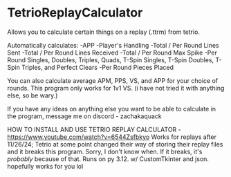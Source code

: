 # TetrioReplayCalculator
Allows you to calculate certain things on a replay (.ttrm) from tetrio.

Automatically calculates: 
-APP
-Player's Handling
-Total / Per Round Lines Sent
-Total / Per Round Lines Received
-Total / Per Round Max Spike
-Per Round Singles, Doubles, Triples, Quads, T-Spin Singles, T-Spin Doubles, T-Spin Triples, and Perfect Clears
-Per Round Pieces Placed

You can also calculate average APM, PPS, VS, and APP for your choice of rounds.
This program only works for 1v1 VS. (i have not tried it with anything else, so be wary.)

If you have any ideas on anything else you want to be able to calculate in the program, message me on discord - zachakaquack

HOW TO INSTALL AND USE TETRIO REPLAY CALCULATOR - https://www.youtube.com/watch?v=6544Zsfbkyo
Works for replays after 11/26/24; Tetrio at some point changed their way of storing their replay files and it breaks this program. Sorry, I don't know when. If it breaks, it's _probably_ because of that.
Runs on py 3.12. w/ CustomTkinter and json. hopefully works for you lol
